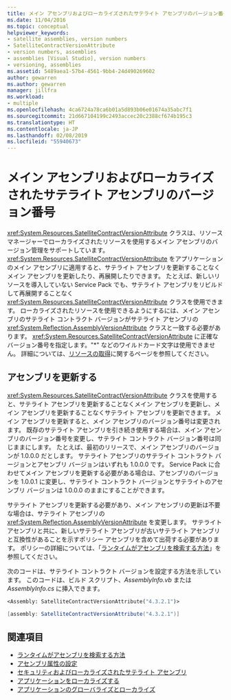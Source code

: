 ```yaml
---
title: メイン アセンブリおよびローカライズされたサテライト アセンブリのバージョン番号
ms.date: 11/04/2016
ms.topic: conceptual
helpviewer_keywords:
- satellite assemblies, version numbers
- SatelliteContractVersionAttribute
- version numbers, assemblies
- assemblies [Visual Studio], version numbers
- versioning, assemblies
ms.assetid: 5489aea1-57b4-4561-9bb4-24d490269602
author: gewarren
ms.author: gewarren
manager: jillfra
ms.workload:
- multiple
ms.openlocfilehash: 4ca6724a78ca6b01a5d893b06e01674a35abc7f1
ms.sourcegitcommit: 21d667104199c2493accec20c2388cf674b195c3
ms.translationtype: HT
ms.contentlocale: ja-JP
ms.lasthandoff: 02/08/2019
ms.locfileid: "55940673"
---
```

# <a name="version-numbers-for-main-and-localized-satellite-assemblies"></a>メイン アセンブリおよびローカライズされたサテライト アセンブリのバージョン番号
<xref:System.Resources.SatelliteContractVersionAttribute> クラスは、リソース マネージャーでローカライズされたリソースを使用するメイン アセンブリのバージョン管理をサポートしています。 <xref:System.Resources.SatelliteContractVersionAttribute> をアプリケーションのメイン アセンブリに適用すると、サテライト アセンブリを更新することなくメイン アセンブリを更新したり、再展開したりできます。 たとえば、新しいリソースを導入していない Service Pack でも、サテライト アセンブリをリビルドして再展開することなく <xref:System.Resources.SatelliteContractVersionAttribute> クラスを使用できます。 ローカライズされたリソースを使用できるようにするには、メイン アセンブリのサテライト コントラクト バージョンがサテライト アセンブリの <xref:System.Reflection.AssemblyVersionAttribute> クラスと一致する必要があります。 <xref:System.Resources.SatelliteContractVersionAttribute> に正確なバージョン番号を指定します。"*" などのワイルドカード文字は使用できません。 詳細については、[リソースの取得](/dotnet/framework/resources/retrieving-resources-in-desktop-apps)に関するページを参照してください。

## <a name="update-assemblies"></a>アセンブリを更新する
 <xref:System.Resources.SatelliteContractVersionAttribute> クラスを使用すると、サテライト アセンブリを更新することなくメイン アセンブリを更新し、メイン アセンブリを更新することなくサテライト アセンブリを更新できます。 メイン アセンブリを更新すると、メイン アセンブリのバージョン番号は変更されます。 既存のサテライト アセンブリを引き続き使用する場合は、メイン アセンブリのバージョン番号を変更し、サテライト コントラクト バージョン番号は同じままにします。 たとえば、最初のリリースで、メイン アセンブリのバージョンが 1.0.0.0 だとします。 サテライト アセンブリのサテライト コントラクト バージョンとアセンブリ バージョンはいずれも 1.0.0.0 です。 Service Pack に合わせてメイン アセンブリを更新する必要がある場合は、アセンブリのバージョンを 1.0.0.1 に変更し、サテライト コントラクト バージョンとサテライトのアセンブリ バージョンは 1.0.0.0 のままにすることができます。

 サテライト アセンブリを更新する必要があり、メイン アセンブリの更新は不要な場合は、サテライト アセンブリの <xref:System.Reflection.AssemblyVersionAttribute> を変更します。 サテライト アセンブリと共に、新しいサテライト アセンブリが古いサテライト アセンブリと互換性があることを示すポリシー アセンブリを含めて出荷する必要があります。 ポリシーの詳細については、「[ランタイムがアセンブリを検索する方法](/dotnet/framework/deployment/how-the-runtime-locates-assemblies)」を参照してください。

 次のコードは、サテライト コントラクト バージョンを設定する方法を示しています。 このコードは、ビルド スクリプト、*AssemblyInfo.vb* または *AssemblyInfo.cs* に挿入できます。

```vb
<Assembly: SatelliteContractVersionAttribute("4.3.2.1")>
```

```csharp
[assembly: SatelliteContractVersionAttribute("4.3.2.1")]
```

## <a name="see-also"></a>関連項目

- [ランタイムがアセンブリを検索する方法](/dotnet/framework/deployment/how-the-runtime-locates-assemblies)
- [アセンブリ属性の設定](/dotnet/framework/app-domains/set-assembly-attributes)
- [セキュリティおよびローカライズされたサテライト アセンブリ](../ide/security-and-localized-satellite-assemblies.md)
- [アプリケーションをローカライズする](../ide/localizing-applications.md)
- [アプリケーションのグローバライズとローカライズ](../ide/globalizing-and-localizing-applications.md)